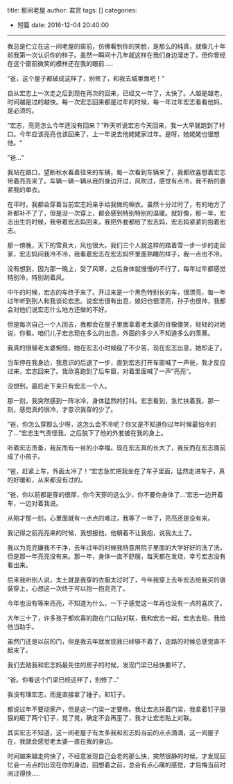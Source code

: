 title: 那间老屋
author: 君赏
tags: []
categories:
  - 短篇
date: 2016-12-04 20:40:00
---
我总是伫立在这一间老屋的窗前，仿佛看到你的笑脸，是那么的纯真，就像几十年前我第一次认识你的样子。虽然一瞬间十几年就这样在我们身边溜走了，但你曾经在这个窗前微笑的模样还在我的眼前.....

“爸，这个屋子都破成这样了，别修了，和我去城里面吧！”

自从宏志上一次走之后到现在再次的回来，已经又一年了，太快了。人越是越老，时间越是过的越快。每一次宏志回来都是过年的时候，每一年过年宏志看看他妈，是必须的。

“宏志，亮亮怎么今年还没有回来？”昨天听说宏志今天回来，我一大早就跑到了村口。今年应该亮亮也该回来了，上一年说去他姥姥家过年。是呀，她姥姥也很想他。“

”爸...“

我站在路口，望断秋水看着往来的车辆，每一次看到车辆来了，我都欣喜想着宏志带着亮亮来了。车辆一辆一辆从我的身边开过，风吹过，感觉有点冷，我不断的裹紧我的单衣。

在平时，我都会穿着当前宏志妈亲手给我做的棉衣。虽然十分过时了，有的地方了补都补不了了，但是没一次穿上，都会感到特别特别的温暖。就好像，那一年，宏志出生的时候，我带着宏志妈回来，我把外套都给了宏志妈，宏志妈紧紧的抱着宏志。

那一傍晚，天下的雪真大，风也很大。我们三个人就这样的踏着雪一步一步的走回家，宏志妈问我冷不冷，我看着宏志在宏志妈怀里面熟睡的样子，我一点也不冷。

没有想到，因为那一晚上，受了风寒，之后身体就慢慢的不行了，每年过年都感觉特别冷，特别刮着风。

中午的时候，宏志的车终于来了。开过来是一个黑色特别长的车，很漂亮，每一年过年听到别人和我谈论宏志。说宏志很有出息，媳妇也很漂亮，孙子也很帅，我都会对他们说宏志什么地方还做的不好。

但是每次自己一个人回去，我都会在屋子里面拿着老太婆的肖像傻笑，轻轻的对她说，你看。咱们儿子宏志现在多么的出息，外面的多少人不知道多么的羡慕。

我真的很替老太婆惋惜，她在宏志小时候瘦了不少苦，现在宏志出息，她却走了。

当车停在我身边，我意识的后退了一步，直到宏志打开车窗喊了一声爸，我才反应过来，宏志回来了。我欣喜跑到了后车窗，对着里面喊了一声”亮亮“。

没想到，最后走下来只有宏志一个人。

那一刻，我突然感到一阵冰冷，身体猛然的打抖。宏志看到，急忙扶着我，那一刻，感觉真的很冷，才意识我穿的少了。

”爸，你怎么穿那么少呀，这怎么会不冷呢？你又是不知道你过年时候最怕冷的了...“宏志生气责怪我，之后脱下了他的外套披在我的身上。

听着宏志责备，我反而有一丝的小幸福。现在宏志真的长大了，我反而在宏志面前成了小孩子。

”爸，赶紧上车，外面太冷了！“宏志急忙把我坐在了车子里面，猛然走进车子，真的好暖和，从来都没有过的。

”爸，你以前都是穿的很厚，你今天穿的这么少，你不要你身体了...‘宏志一边开着车，一边对着我说。

从刚才那一刻，心里面就有一点点的难过，我等了一年了，亮亮还是没有来。

我记得之前亮亮来的时候，我想报他，他朝着不让我抱，说我太土了。

我以为亮亮嫌我不干净，去年过年的时候我特意用院子里面的大学好好的洗了洗，但是那一年亮亮没有来。那一年，身体一直不舒服，每天都在发烧，幸亏宏志没有看出来。

后来我听别人说，太土就是我穿的衣服太过时了，今年我穿上去年宏志给我买的唐装穿上，心想这一次终于可以抱一抱亮亮了。

今年也没有等来亮亮，不知道为什么，一下子感觉这一年再也没有一点的喜庆了。

大年三十了，许多孩子都欢喜的跑在门口贴对联，我和宏志一起，宏志去贴，我给他当助手。

虽然门还是以前的门，但是我去年就发现我已经够不着了，走路的时候总感觉直不起来了。

我们去贴我和宏志妈最先住的房子的时候，发现门梁已经快要坏了。

“爸。你看这个门梁已经这样了，别修了..”

我没有理宏志，而是直接拿了锤子，和钉子。

都说过年不要动家产，但是这一门梁一定要修。我让宏志扶着门梁，我拿着钉子狠狠的砸了两个钉子，晃了晃，确定不会再歪了，我才让宏志贴上对联。

其实宏志不知道，这一间老屋子有太多我和宏志妈当前的点点滴滴，这一间屋子在，我就会感觉老太婆一直在我的身边。

时间越来越走的快了，不经意发现自己会老的那么快，突然很静的时候，才发现回忆会一点点的出现在你的身边，回想着之前，总会有点心痛的感觉，才后悔当前时间过得快.....
